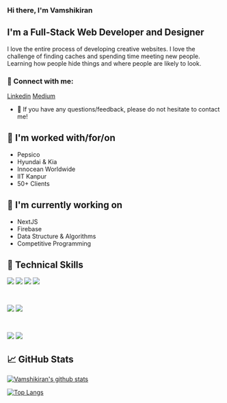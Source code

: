 <p align="center">
  
</p>

<h3>
Hi there, I'm Vamshikiran
</h3>

<h2>
I'm a Full-Stack Web Developer and Designer
</h2> 

I love the entire process of developing creative websites. I love the challenge of finding caches and spending time meeting new people. Learning how people hide things and where people are likely to look.

### 🤝 Connect with me:

<a href="https://www.linkedin.com/in/vamshikiranm/">Linkedin</a>
<a href="https://medium.com/@vamshikiranm">Medium</a>
</br>
- 💬 If you have any questions/feedback, please do not hesitate to contact me!

## 🔭 I'm worked with/for/on

- Pepsico
- Hyundai & Kia
- Innocean Worldwide
- IIT Kanpur
- 50+ Clients

## 🌱 I'm currently working on

- NextJS
- Firebase
- Data Structure & Algorithms
- Competitive Programming  

## 💼 Technical Skills

![](https://img.shields.io/badge/Code-JavaScript-informational?style=flat&logo=JavaScript&color=F7DF1E)
![](https://img.shields.io/badge/Code-HTML5-informational?style=flat&logo=HTML5&color=E34F26)
![](https://img.shields.io/badge/Code-React-informational?style=flat&logo=react&color=61DAFB)
![](https://img.shields.io/badge/Code-SQLite-informational?style=flat&logo=SQLite&color=003B57)

</br>

![](https://img.shields.io/badge/Style-Bootstrap-informational?style=flat&logo=Bootstrap&color=7952B3)
![](https://img.shields.io/badge/Style-CSS3-informational?style=flat&logo=CSS3&color=1572B6)


</br>

![](https://img.shields.io/badge/Tools-Figma-informational?style=flat&logo=Figma&color=F24E1E)
![](https://img.shields.io/badge/Tools-NPM-informational?style=flat&logo=NPM&color=CB3837)


## 📈 GitHub Stats 

[![Vamshikiran's github stats](https://github-readme-stats.vercel.app/api?username=vamshimorlawar)](https://github.com/vamshimorlawar)

[![Top Langs](https://github-readme-stats.vercel.app/api/top-langs/?username=vamshimorlawar&layout=compact)](https://github.com/vamshimorlawar)
